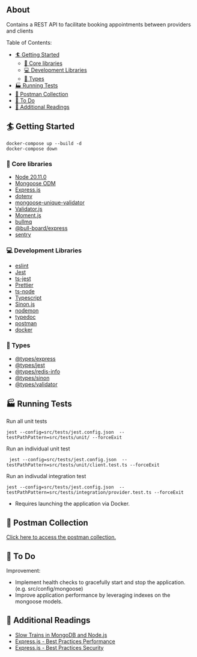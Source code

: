 ## About

Contains a REST API to facilitate booking appointments between providers and clients

Table of Contents:

- [🏄 Getting Started](#---getting-started)
  - [🔧 Core libraries](#---core-libraries)
  - [💻 Development Libraries](#---development-libraries)
  - [📛 Types](#---types)
- [🏭 Running Tests](#---running-tests)
- [💎 Postman Collection](#---postman-collection)
- [🚧 To Do](#---to-do)
- [📑 Additional Readings](#---additional-readings)

## 🏄 Getting Started

```
docker-compose up --build -d
docker-compose down
```

### 🔧 Core libraries

- [Node 20.11.0](https://nodejs.org/en)
- [Mongoose ODM](https://mongoosejs.com/)
- [Express.js](https://expressjs.com/)
- [dotenv](https://www.npmjs.com/package/dotenv)
- [mongoose-unique-validator](https://www.npmjs.com/package/mongoose-unique-validator)
- [Validator.js](https://github.com/validatorjs/validator.js)
- [Moment.js](https://momentjs.com)
- [bullmq](https://bullmq.io)
- [@bull-board/express](https://www.npmjs.com/package/@bull-board/express)
- [sentry](https://docs.sentry.io/platforms/node/guides/express/)

### 💻 Development Libraries

- [eslint](https://eslint.org)
- [Jest](https://jestjs.io)
- [ts-jest](https://www.npmjs.com/package/ts-jest)
- [Prettier](https://prettier.io)
- [ts-node](https://www.npmjs.com/package/ts-node)
- [Typescript](https://www.typescriptlang.org/)
- [Sinon.js](https://sinonjs.org)
- [nodemon](https://nodemon.io)
- [typedoc](https://typedoc.org)
- [postman](https://www.postman.com)
- [docker](https://docs.docker.com/)

### 📛 Types

- [@types/express](https://www.npmjs.com/package/@types/express)
- [@types/jest](https://www.npmjs.com/package/@types/jest)
- [@types/redis-info](https://www.npmjs.com/package/@types/redis-info)
- [@types/sinon](https://www.npmjs.com/package/@types/sinon)
- [@types/validator](https://www.npmjs.com/package/@types/validator)

## 🏭 Running Tests

Run all unit tests

```
jest --config=src/tests/jest.config.json  --testPathPattern=src/tests/unit/ --forceExit
```

Run an individual unit test

```
 jest --config=src/tests/jest.config.json  --testPathPattern=src/tests/unit/client.test.ts --forceExit
```

Run an indivudal integration test

```
jest --config=src/tests/jest.config.json  --testPathPattern=src/tests/integration/provider.test.ts --forceExit
```

- Requires launching the application via Docker.

## 💎 Postman Collection

[Click here to access the postman collection.](https://app.getpostman.com/join-team?invite_code=ae9e7ef85d41be2cdb7ceec4042fa885&target_code=0c7fc7577760072734a4059e9275fa12)

## 🚧 To Do

Improvement:

- Implement health checks to gracefully start and stop the application. (e.g. src/config/mongoose)
- Improve application performance by leveraging indexes on the mongoose models.

## 📑 Additional Readings

- [Slow Trains in MongoDB and Node.js](https://thecodebarbarian.com/slow-trains-in-mongodb-and-nodejs)
- [Express.js - Best Practices Performance](https://expressjs.com/en/advanced/best-practice-performance.html)
- [Express.js - Best Practices Security](https://expressjs.com/en/advanced/best-practice-security.html)
